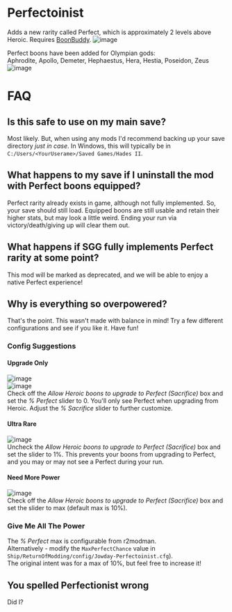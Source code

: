 # Perfectoinist
Adds a new rarity called Perfect, which is approximately 2 levels above Heroic. Requires [BoonBuddy](https://thunderstore.io/c/hades-ii/p/Jowday/BoonBuddy/).
![image](https://github.com/The-Black-Lodge/JowdayPerfectoinist/assets/7319207/3bb01de9-a96d-40f7-97be-4cafc4eb73ae)

Perfect boons have been added for Olympian gods: \
Aphrodite, Apollo, Demeter, Hephaestus, Hera, Hestia, Poseidon, Zeus
![image](https://github.com/The-Black-Lodge/JowdayPerfectoinist/assets/7319207/0e68aa6a-799e-47b8-9e3c-a987fd1606df)

# FAQ
## Is this safe to use on my main save?
Most likely. But, when using any mods I'd recommend backing up your save directory *just in case*. In Windows, this will typically be in `C:/Users/<YourUserame>/Saved Games/Hades II`.

## What happens to my save if I uninstall the mod with Perfect boons equipped?
Perfect rarity already exists in game, although not fully implemented. So, your save should still load. Equipped boons are still usable and retain their higher stats, but may look a little weird. Ending your run via victory/death/giving up will clear them out.

## What happens if SGG fully implements Perfect rarity at some point?
This mod will be marked as deprecated, and we will be able to enjoy a native Perfect experience!

## Why is everything so overpowered?
That's the point. This wasn't made with balance in mind! Try a few different configurations and see if you like it. Have fun!
### Config Suggestions
#### Upgrade Only
![image](https://github.com/The-Black-Lodge/JowdayPerfectoinist/assets/7319207/5c801fe6-009e-468c-b566-03c3db833e08) \
![image](https://github.com/The-Black-Lodge/JowdayPerfectoinist/assets/7319207/8d119c03-ec29-4796-9a04-a642e5fb84a1) \
Check off the *Allow Heroic boons to upgrade to Perfect (Sacrifice)* box and set the *% Perfect* slider to 0. You'll only see Perfect when upgrading from Heroic. Adjust the *% Sacrifice* slider to further customize.

#### Ultra Rare
![image](https://github.com/The-Black-Lodge/JowdayPerfectoinist/assets/7319207/4eac9026-d291-4a4f-b24c-f012a09515d9) \
Uncheck the *Allow Heroic boons to upgrade to Perfect (Sacrifice)* box and set the slider to 1%. This prevents your boons from upgrading to Perfect, and you may or may not see a Perfect during your run.

#### Need More Power
![image](https://github.com/The-Black-Lodge/JowdayPerfectoinist/assets/7319207/473ef605-cf16-42a5-8314-d91eafd603b8) \
Check off the *Allow Heroic boons to upgrade to Perfect (Sacrifice)* box and set the slider to max (default max is 10%).

### Give Me All The Power
The *% Perfect* max is configurable from r2modman. \
Alternatively - modify the `MaxPerfectChance` value in `Ship/ReturnOfModding/config/Jowday-Perfectoinist.cfg`). \
The original intent was for a max of 10%, but feel free to increase it!

## You spelled Perfectionist wrong
Did I?
